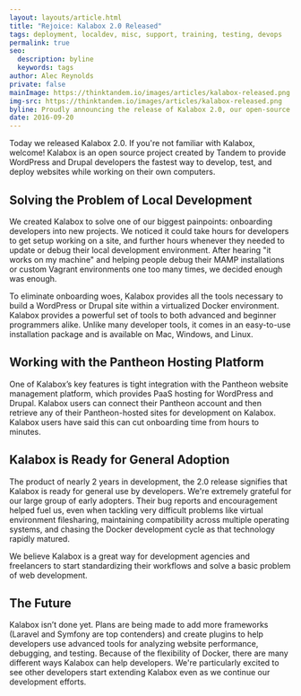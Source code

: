 ```yaml
---
layout: layouts/article.html
title: "Rejoice: Kalabox 2.0 Released"
tags: deployment, localdev, misc, support, training, testing, devops
permalink: true
seo:
  description: byline
  keywords: tags
author: Alec Reynolds
private: false
mainImage: https://thinktandem.io/images/articles/kalabox-released.png
img-src: https://thinktandem.io/images/articles/kalabox-released.png
byline: Proudly announcing the release of Kalabox 2.0, our open-source Docker-powered local development tool that provides the fastest way to develop WordPress and Drupal applications.
date: 2016-09-20
---
```


Today we released Kalabox 2.0. If you're not familiar with Kalabox, welcome! Kalabox is an open source project created by Tandem to provide WordPress and Drupal developers the fastest way to develop, test, and deploy websites while working on their own computers.

## Solving the Problem of Local Development

We created Kalabox to solve one of our biggest painpoints: onboarding developers into new projects. We noticed it could take hours for developers to get setup working on a site, and further hours whenever they needed to update or debug their local development environment. After hearing "it works on my machine" and helping people debug their MAMP installations or custom Vagrant environments one too many times, we decided enough was enough.

To eliminate onboarding woes, Kalabox provides all the tools necessary to build a WordPress or Drupal site within a virtualized Docker environment. Kalabox provides a powerful set of tools to both advanced and beginner programmers alike.  Unlike many developer tools, it comes in an easy-to-use installation package and is available on Mac, Windows, and Linux.

## Working with the Pantheon Hosting Platform

One of Kalabox’s key features is tight integration with the Pantheon website management platform, which provides PaaS hosting for WordPress and Drupal. Kalabox users can connect their Pantheon account and then retrieve any of their Pantheon-hosted sites for development on Kalabox. Kalabox users have said this can cut onboarding time from hours to minutes.

## Kalabox is Ready for General Adoption

The product of nearly 2 years in development, the 2.0 release signifies that Kalabox is ready for general use by developers. We're extremely grateful for our large group of early adopters. Their bug reports and encouragement helped fuel us, even when tackling very difficult problems like virtual environment filesharing, maintaining compatibility across multiple operating systems, and chasing the Docker development cycle as that technology rapidly matured.

We believe Kalabox is a great way for development agencies and freelancers to start standardizing their workflows and solve a basic problem of web development.

## The Future

Kalabox isn’t done yet. Plans are being made to add more frameworks (Laravel and Symfony are top contenders) and create plugins to help developers use advanced tools for analyzing website performance, debugging, and testing. Because of the flexibility of Docker, there are many different ways Kalabox can help developers. We're particularly excited to see other developers start extending Kalabox even as we continue our development efforts.

